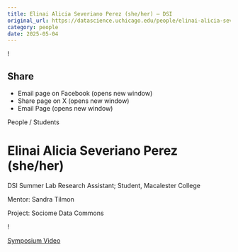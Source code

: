```yaml
---
title: Elinai Alicia Severiano Perez (she/her) – DSI
original_url: https://datascience.uchicago.edu/people/elinai-alicia-severiano-perez-she-her
category: people
date: 2025-05-04
---
```


<!-- Table-like structure detected -->

!

## Share

* Email page on Facebook (opens new window)
* Share page on X (opens new window)
* Email Page (opens new window)

<!-- Table-like structure detected -->

People / Students

# Elinai Alicia Severiano Perez (she/her)

DSI Summer Lab Research Assistant; Student, Macalester College

Mentor: Sandra Tilmon

Project: Sociome Data Commons

!

[Symposium Video](https://youtu.be/F0MB3RIA05g)